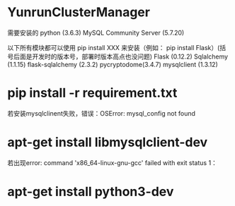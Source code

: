 # YunrunClusterManager


需要安装的
python (3.6.3)
MySQL Community Server (5.7.20)

以下所有模块都可以使用 pip install XXX 来安装（例如： pip install Flask）(括号后面是开发时的版本号，部署时版本高点也没问题)
Flask (0.12.2)
Sqlalchemy (1.1.15)
flask-sqlalchemy (2.3.2)
pycryptodome(3.4.7)
mysqlclient (1.3.12)

# pip install -r requirement.txt
若安装mysqlclinent失败，错误：OSError: mysql_config not found
# apt-get install libmysqlclient-dev
若出现error: command 'x86_64-linux-gnu-gcc' failed with exit status 1：
# apt-get install python3-dev
